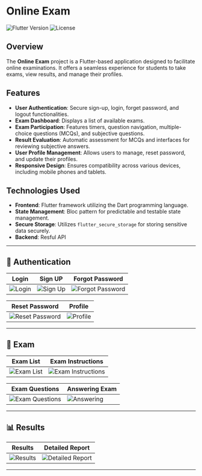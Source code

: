 # Online Exam

![Flutter Version](https://img.shields.io/badge/Flutter-v3.27.0-blue)
![License](https://img.shields.io/badge/License-MIT-green)

## Overview

The **Online Exam** project is a Flutter-based application designed to facilitate online examinations. It offers a seamless experience for students to take exams, view results, and manage their profiles.

## Features

- **User Authentication**: Secure sign-up, login, forget password, and logout functionalities.
- **Exam Dashboard**: Displays a list of available exams.
- **Exam Participation**: Features timers, question navigation, multiple-choice questions (MCQs), and subjective questions.
- **Result Evaluation**: Automatic assessment for MCQs and interfaces for reviewing subjective answers.
- **User Profile Management**: Allows users to manage, reset password, and update their profiles.
- **Responsive Design**: Ensures compatibility across various devices, including mobile phones and tablets.

## Technologies Used

- **Frontend**: Flutter framework utilizing the Dart programming language.
- **State Management**: Bloc pattern for predictable and testable state management.
- **Secure Storage**: Utilizes `flutter_secure_storage` for storing sensitive data securely.
- **Backend**: Resful API
---

## 🔐 Authentication  

| Login | Sign UP | Forgot Password |
|--------|--------|----------------|
| ![Login](https://github.com/user-attachments/assets/73957d8c-cd23-402c-8192-c9c54dfda4a9) | ![Sign Up](https://github.com/user-attachments/assets/f5a32720-8d78-4415-a1ee-a45579fd645f) | ![Forgot Password](https://github.com/user-attachments/assets/dc29a2b6-94c3-4f7c-bb46-59150f4dd89c) |

| Reset Password | Profile |
|---------------|---------|
| ![Reset Password](https://github.com/user-attachments/assets/dc29a2b6-94c3-4f7c-bb46-59150f4dd89c) | ![Profile](https://github.com/user-attachments/assets/f545eaf9-0350-44aa-abb4-7cac6a2e0f05) |

---

## 📝 Exam  

| Exam List | Exam Instructions |
|-----------|------------------|
| ![Exam List](https://github.com/user-attachments/assets/30f87309-b13d-4d92-92ac-90d2992161ca) | ![Exam Instructions](https://github.com/user-attachments/assets/ec200393-8093-4f11-a6b1-cac4eaf5f0d0) |

| Exam Questions | Answering Exam |
|---------------|---------------|
| ![Exam Questions](https://github.com/user-attachments/assets/1d9ea74c-1dd0-4dc6-8a8d-45fd092e7242) | ![Answering](https://github.com/user-attachments/assets/23278abd-d6c8-4859-af2f-586b0e53666f) |

---

## 📊 Results  

| Results | Detailed Report |
|---------|---------------|
| ![Results](https://github.com/user-attachments/assets/4b3952a5-c2bb-4849-b189-f822ec5f9cae) | ![Detailed Report](https://github.com/user-attachments/assets/85ce44c3-eb02-491a-b25e-1bdaf852606c) |

---

